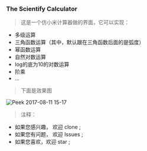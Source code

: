 ### The Scientify Calculator

> 这是一个仿小米计算器做的界面，它可以实现：
- 多级运算
- 三角函数运算（其中，默认跟在三角函数后面的是弧度）
- 幂函数运算
- 自然对数运算
- log的底为10的对数运算
- 阶乘
- ...

> 下面是效果图

![Peek 2017-08-11 15-17](http://ouit3bg5b.bkt.clouddn.com/up-z2.qiniu.com.gif)

> 注释：
- 如果您感兴趣， 欢迎 clone ;
- 如果您有问题， 欢迎 Issues ;
- 如果您喜欢，欢迎 star ;
